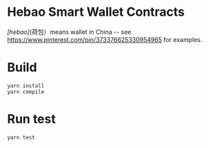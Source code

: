 # Hebao Smart Wallet Contracts

_[hebao]_(荷包）means wallet in China -- see https://www.pinterest.com/pin/373376625330954965 for examples.

# Build
```
yarn install
yarn compile
```

# Run test
```
yarn test
```
